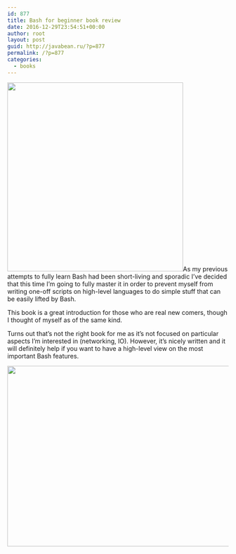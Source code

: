 ```yaml
---
id: 877
title: Bash for beginner book review
date: 2016-12-29T23:54:51+00:00
author: root
layout: post
guid: http://javabean.ru/?p=877
permalink: /?p=877
categories:
  - books
---
```

<img class="alignleft size-medium" src="https://d4rri9bdfuube.cloudfront.net/assets/images/book/large/9781/5968/9781596822016.jpg" alt="" width="400" height="430" />As my previous attempts to fully learn Bash had been short-living and sporadic I&#8217;ve decided that this time I&#8217;m going to fully master it in order to prevent myself from writing one-off scripts on high-level languages to do simple stuff that can be easily lifted by Bash.

This book is a great introduction for those who are real new comers, though I thought of myself as of the same kind.

Turns out that&#8217;s not the right book for me as it&#8217;s not focused on particular aspects I&#8217;m interested in (networking, IO). However, it&#8217;s nicely written and it will definitely help if you want to have a high-level view on the most important Bash features.

<img class="aligncenter size-medium" src="https://upload.wikimedia.org/wikipedia/commons/thumb/4/4e/3_stars.svg/2000px-3_stars.svg.png" alt="" width="2000" height="411" />